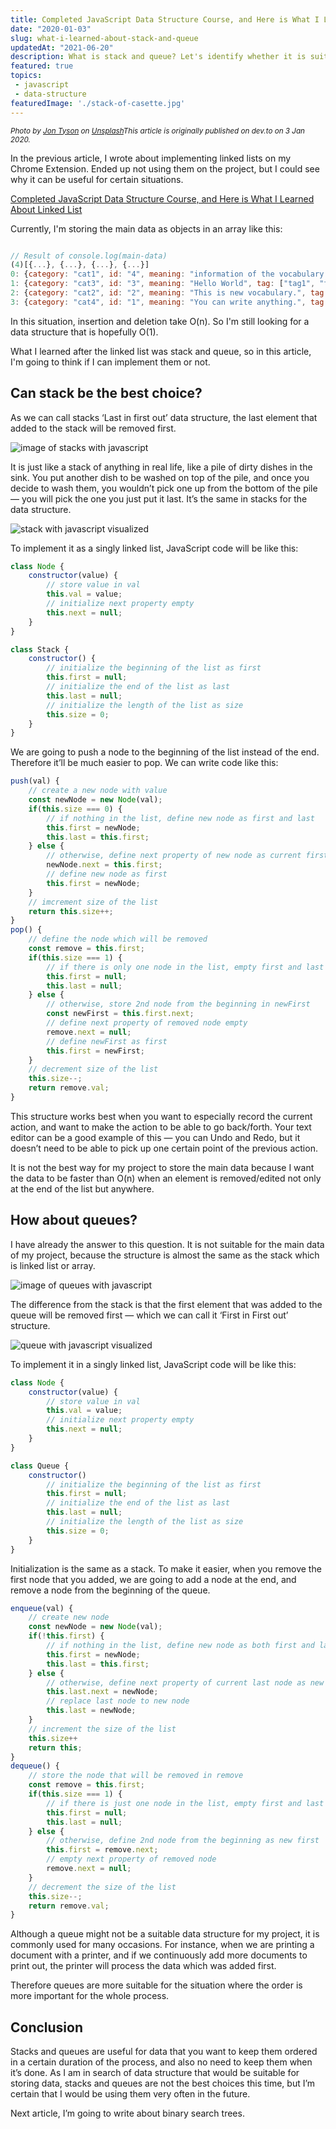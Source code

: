```yaml
---
title: Completed JavaScript Data Structure Course, and Here is What I Learned About Stack and Queue.
date: "2020-01-03"
slug: what-i-learned-about-stack-and-queue
updatedAt: "2021-06-20"
description: What is stack and queue? Let's identify whether it is suitable for storing vocabulary data.
featured: true
topics:
 - javascript
 - data-structure
featuredImage: './stack-of-casette.jpg'
---
```


<small><em>Photo by <a href="https://unsplash.com/@jontyson?utm_source=unsplash&utm_medium=referral&utm_content=creditCopyText">Jon Tyson</a> on <a href="https://unsplash.com/?utm_source=unsplash&utm_medium=referral&utm_content=creditCopyText">Unsplash</a>This article is originally published on dev.to on  3 Jan 2020.</em></small>


In the previous article, I wrote about implementing linked lists on my Chrome Extension. Ended up not using them on the project, but I could see why it can be useful for certain situations.

[Completed JavaScript Data Structure Course, and Here is What I Learned About Linked List](https://miyazakimaiko.com/blog/what-i-learned-about-linked-list/)

Currently, I'm storing the main data as objects in an array like this:

```javascript

// Result of console.log(main-data)
(4)[{...}, {...}, {...}, {...}]
0: {category: "cat1", id: "4", meaning: "information of the vocabulary.", tag: ["tag1", "tag2"], word: "Example Vocab 1"}
1: {category: "cat3", id: "3", meaning: "Hello World", tag: ["tag1", "tag4"], word: "Example Vocab 2"}
2: {category: "cat2", id: "2", meaning: "This is new vocabulary.", tag: ["tag4"], word: "Example"}
3: {category: "cat4", id: "1", meaning: "You can write anything.", tag: ["tag2", "tag4", "tag5"], word: "Sample"}

```

In this situation, insertion and deletion take O(n). So I'm still looking for a data structure that is hopefully O(1).

What I learned after the linked list was stack and queue, so in this article, I'm going to think if I can implement them or not.

<h2>Can stack be the best choice?</h2>

As we can call stacks ‘Last in first out’ data structure, the last element that added to the stack will be removed first.

![image of stacks with javascript](https://thepracticaldev.s3.amazonaws.com/i/i4ylykukh1915ubrgplh.png)

It is just like a stack of anything in real life, like a pile of dirty dishes in the sink. You put another dish to be washed on top of the pile, and once you decide to wash them, you wouldn’t pick one up from the bottom of the pile — you will pick the one you just put it last. It’s the same in stacks for the data structure.

![stack with javascript visualized](https://thepracticaldev.s3.amazonaws.com/i/zos5br0m06z46bo0mrb7.png)

To implement it as a singly linked list, JavaScript code will be like this:

```javascript
class Node {
    constructor(value) {
        // store value in val
        this.val = value;
        // initialize next property empty
        this.next = null;
    }
}

class Stack {
    constructor() {
        // initialize the beginning of the list as first 
        this.first = null;
        // initialize the end of the list as last
        this.last = null;
        // initialize the length of the list as size
        this.size = 0;
    }
}
```
We are going to push a node to the beginning of the list instead of the end. Therefore it’ll be much easier to
 pop. We can write code like this:

```javascript
push(val) {
    // create a new node with value
    const newNode = new Node(val);
    if(this.size === 0) {
        // if nothing in the list, define new node as first and last
        this.first = newNode;
        this.last = this.first;
    } else {
        // otherwise, define next property of new node as current first node 
        newNode.next = this.first;
        // define new node as first
        this.first = newNode;
    }
    // imcrement size of the list
    return this.size++;
}
pop() {
    // define the node which will be removed
    const remove = this.first;
    if(this.size === 1) {
        // if there is only one node in the list, empty first and last
        this.first = null;
        this.last = null;
    } else {
        // otherwise, store 2nd node from the beginning in newFirst
        const newFirst = this.first.next;
        // define next property of removed node empty
        remove.next = null;
        // define newFirst as first
        this.first = newFirst;
    }
    // decrement size of the list
    this.size--;
    return remove.val;
}
```
This structure works best when you want to especially record the current action, and want to make the action to be able to go back/forth. Your text editor can be a good example of this — you can Undo and Redo, but it doesn’t need to be able to pick up one certain point of the previous action.

It is not the best way for my project to store the main data because I want the data to be faster than O(n) when an element is removed/edited not only at the end of the list but anywhere.

<h2>How about queues?</h2>

I have already the answer to this question. It is not suitable for the main data of my project, because the structure is almost the same as the stack which is linked list or array.

![image of queues with javascript](https://thepracticaldev.s3.amazonaws.com/i/2ij98olbgejurv0mz7ov.png)

The difference from the stack is that the first element that was added to the queue will be removed first — which we can call it ‘First in First out’ structure. 

![queue with javascript visualized](https://thepracticaldev.s3.amazonaws.com/i/6drwo70z4dhuzhj4f9dg.png)

To implement it in a singly linked list, JavaScript code will be like this:
```javascript
class Node {
    constructor(value) {
        // store value in val
        this.val = value;
        // initialize next property empty
        this.next = null;
    }
}

class Queue {
    constructor() 
        // initialize the beginning of the list as first 
        this.first = null;
        // initialize the end of the list as last
        this.last = null;
        // initialize the length of the list as size
        this.size = 0;
    }
}
```
Initialization is the same as a stack. To make it easier, when you remove the first node that you added, we are going to add a node at the end, and remove a node from the beginning of the queue.

```javascript
enqueue(val) {
    // create new node
    const newNode = new Node(val);
    if(!this.first) {
        // if nothing in the list, define new node as both first and last
        this.first = newNode;
        this.last = this.first;
    } else {
        // otherwise, define next property of current last node as new node
        this.last.next = newNode;
        // replace last node to new node
        this.last = newNode;    
    }
    // increment the size of the list
    this.size++
    return this;
}
dequeue() {
    // store the node that will be removed in remove
    const remove = this.first;
    if(this.size === 1) {
        // if there is just one node in the list, empty first and last property 
        this.first = null;
        this.last = null;
    } else {
        // otherwise, define 2nd node from the beginning as new first
        this.first = remove.next;
        // empty next property of removed node
        remove.next = null;
    }
    // decrement the size of the list
    this.size--;
    return remove.val;
}
```
Although a queue might not be a suitable data structure for my project, it is commonly used for many occasions. For instance, when we are printing a document with a printer, and if we continuously add more documents to print out, the printer will process the data which was added first. 

Therefore queues are more suitable for the situation where the order is more important for the whole process.

<h2>Conclusion</h2>

Stacks and queues are useful for data that you want to keep them ordered in a certain duration of the process, and also no need to keep them when it’s done. As I am in search of data structure that would be suitable for storing data, stacks and queues are not the best choices this time, but I’m certain that I would be using them very often in the future.

Next article, I’m going to write about binary search trees.